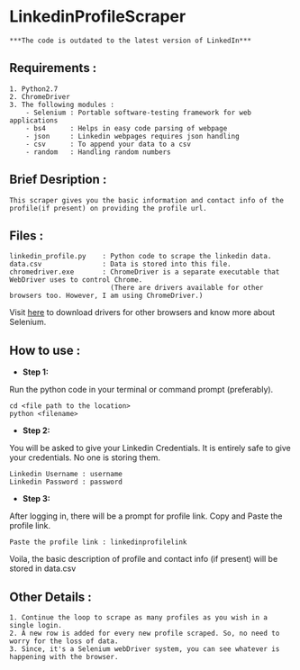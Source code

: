# LinkedinProfileScraper
`***The code is outdated to the latest version of LinkedIn***`
## Requirements :
    1. Python2.7
    2. ChromeDriver
    3. The following modules :
        - Selenium : Portable software-testing framework for web applications
        - bs4      : Helps in easy code parsing of webpage
        - json     : Linkedin webpages requires json handling
        - csv      : To append your data to a csv
        - random   : Handling random numbers

## Brief Desription :
    This scraper gives you the basic information and contact info of the profile(if present) on providing the profile url.

## Files :
    linkedin_profile.py    : Python code to scrape the linkedin data.
    data.csv               : Data is stored into this file.
    chromedriver.exe       : ChromeDriver is a separate executable that WebDriver uses to control Chrome.
                             (There are drivers available for other browsers too. However, I am using ChromeDriver.)
Visit [here](http://docs.seleniumhq.org/download/) to download drivers for other browsers and know more about Selenium.

## How to use :

- **Step 1:**

Run the python code in your terminal or command prompt (preferably).

```
cd <file path to the location>
python <filename>
```

- **Step 2:**

You will be asked to give your Linkedin Credentials. It is entirely safe to give your credentials. No one is storing         them.

```
Linkedin Username : username
Linkedin Password : password
```

- **Step 3:**

After logging in, there will be a prompt for profile link. Copy and Paste the profile link.
    


```
Paste the profile link : linkedinprofilelink
```

Voila, the basic description of profile and contact info (if present) will be stored in data.csv



## Other Details :
    1. Continue the loop to scrape as many profiles as you wish in a single login.
    2. A new row is added for every new profile scraped. So, no need to worry for the loss of data.
    3. Since, it's a Selenium webDriver system, you can see whatever is happening with the browser.
